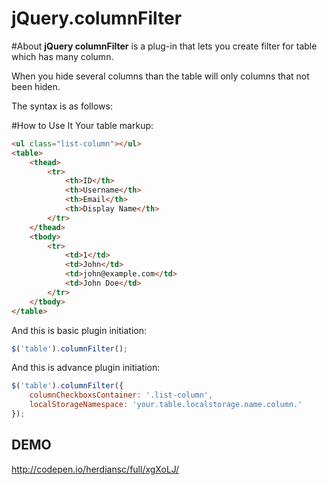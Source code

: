 # jQuery.columnFilter

#About
**jQuery columnFilter** is a plug-in that lets you create filter for table which has many column.

When you hide several columns than the table will only columns that not been hiden.

The syntax is as follows:

#How  to Use It
Your table markup:
```html
<ul class="list-column"></ul>
<table>
    <thead>
        <tr>
            <th>ID</th>
            <th>Username</th>
            <th>Email</th>
            <th>Display Name</th>
        </tr>
    </thead>
    <tbody>
        <tr>
            <td>1</td>
            <td>John</td>
            <td>john@example.com</td>
            <td>John Doe</td>
        </tr>
    </tbody>
</table>
```
And this is basic plugin initiation:
```javascript
$('table').columnFilter();
```
And this is advance plugin initiation:
```javascript
$('table').columnFilter({
    columnCheckboxsContainer: '.list-column',
    localStorageNamespace: 'your.table.localstorage.name.column.'
});
```

## DEMO
http://codepen.io/herdiansc/full/xgXoLJ/
